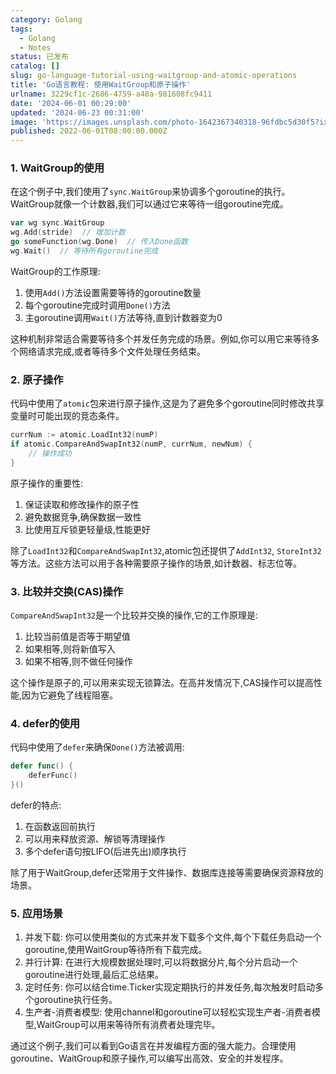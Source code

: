 ```yaml
---
category: Golang
tags:
  - Golang
  - Notes
status: 已发布
catalog: []
slug: go-language-tutorial-using-waitgroup-and-atomic-operations
title: 'Go语言教程: 使用WaitGroup和原子操作'
urlname: 3229cf1c-2686-4759-a48a-981608fc9411
date: '2024-06-01 00:29:00'
updated: '2024-06-23 00:31:00'
image: 'https://images.unsplash.com/photo-1642367340318-96fdbc5d30f5?ixlib=rb-4.0.3&q=85&fm=jpg&crop=entropy&cs=srgb'
published: 2022-06-01T08:00:00.000Z
---
```


### 1. WaitGroup的使用


在这个例子中,我们使用了`sync.WaitGroup`来协调多个goroutine的执行。WaitGroup就像一个计数器,我们可以通过它来等待一组goroutine完成。


```go
var wg sync.WaitGroup
wg.Add(stride)  // 增加计数
go someFunction(wg.Done)  // 传入Done函数
wg.Wait()  // 等待所有goroutine完成
```


WaitGroup的工作原理:

1. 使用`Add()`方法设置需要等待的goroutine数量
2. 每个goroutine完成时调用`Done()`方法
3. 主goroutine调用`Wait()`方法等待,直到计数器变为0

这种机制非常适合需要等待多个并发任务完成的场景。例如,你可以用它来等待多个网络请求完成,或者等待多个文件处理任务结束。


### 2. 原子操作


代码中使用了`atomic`包来进行原子操作,这是为了避免多个goroutine同时修改共享变量时可能出现的竞态条件。


```go
currNum := atomic.LoadInt32(numP)
if atomic.CompareAndSwapInt32(numP, currNum, newNum) {
    // 操作成功
}
```


原子操作的重要性:

1. 保证读取和修改操作的原子性
2. 避免数据竞争,确保数据一致性
3. 比使用互斥锁更轻量级,性能更好

除了`LoadInt32`和`CompareAndSwapInt32`,atomic包还提供了`AddInt32`, `StoreInt32`等方法。这些方法可以用于各种需要原子操作的场景,如计数器、标志位等。


### 3. 比较并交换(CAS)操作


`CompareAndSwapInt32`是一个比较并交换的操作,它的工作原理是:

1. 比较当前值是否等于期望值
2. 如果相等,则将新值写入
3. 如果不相等,则不做任何操作

这个操作是原子的,可以用来实现无锁算法。在高并发情况下,CAS操作可以提高性能,因为它避免了线程阻塞。


### 4. defer的使用


代码中使用了`defer`来确保`Done()`方法被调用:


```go
defer func() {
    deferFunc()
}()
```


defer的特点:

1. 在函数返回前执行
2. 可以用来释放资源、解锁等清理操作
3. 多个defer语句按LIFO(后进先出)顺序执行

除了用于WaitGroup,defer还常用于文件操作、数据库连接等需要确保资源释放的场景。


### 5. 应用场景

1. 并发下载:
你可以使用类似的方式来并发下载多个文件,每个下载任务启动一个goroutine,使用WaitGroup等待所有下载完成。
2. 并行计算:
在进行大规模数据处理时,可以将数据分片,每个分片启动一个goroutine进行处理,最后汇总结果。
3. 定时任务:
你可以结合time.Ticker实现定期执行的并发任务,每次触发时启动多个goroutine执行任务。
4. 生产者-消费者模型:
使用channel和goroutine可以轻松实现生产者-消费者模型,WaitGroup可以用来等待所有消费者处理完毕。

通过这个例子,我们可以看到Go语言在并发编程方面的强大能力。合理使用goroutine、WaitGroup和原子操作,可以编写出高效、安全的并发程序。

